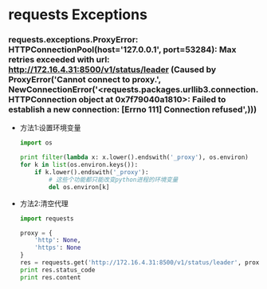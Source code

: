 # requests Exceptions

### requests.exceptions.ProxyError: HTTPConnectionPool(host='127.0.0.1', port=53284): Max retries exceeded with url: http://172.16.4.31:8500/v1/status/leader (Caused by ProxyError('Cannot connect to proxy.', NewConnectionError('<requests.packages.urllib3.connection.HTTPConnection object at 0x7f79040a1810>: Failed to establish a new connection: [Errno 111] Connection refused',)))
* 方法1:设置环境变量
  ```python
  import os

  print filter(lambda x: x.lower().endswith('_proxy'), os.environ)
  for k in list(os.environ.keys()):
      if k.lower().endswith('_proxy'):
          # 这些个功能都只能改变python进程的环境变量
          del os.environ[k]
  ```
* 方法2:清空代理
  ```python
  import requests

  proxy = {
      'http': None,
      'https': None
  }
  res = requests.get('http://172.16.4.31:8500/v1/status/leader', proxies=proxy)
  print res.status_code
  print res.content
  ```
